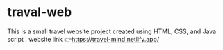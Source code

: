 # traval-web
This is a small travel website project created using HTML, CSS, and Java script
. website link 👉https://travel-mind.netlify.app/ 
